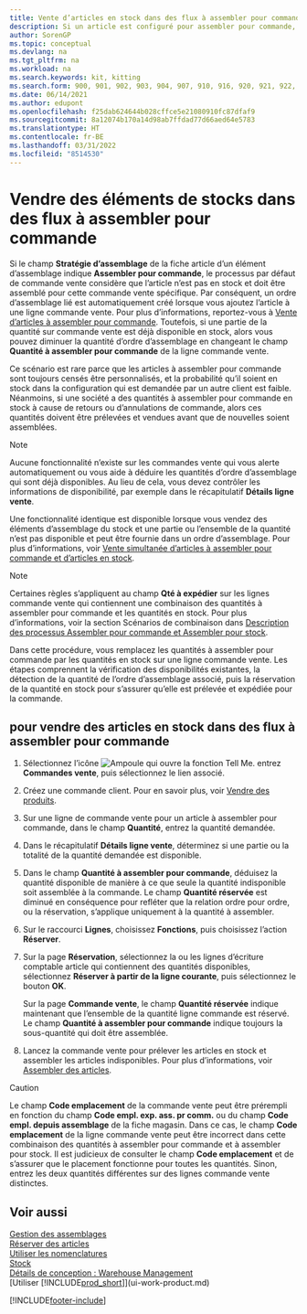 ```yaml
---
title: Vente d’articles en stock dans des flux à assembler pour commande
description: Si un article est configuré pour assembler pour commande, l’article doit être assemblé pour les commandes client et un ordre d’assemblage lié est automatiquement créé.
author: SorenGP
ms.topic: conceptual
ms.devlang: na
ms.tgt_pltfrm: na
ms.workload: na
ms.search.keywords: kit, kitting
ms.search.form: 900, 901, 902, 903, 904, 907, 910, 916, 920, 921, 922, 923, 940, 941, 942, 930, 931, 932, 914, 915, 905
ms.date: 06/14/2021
ms.author: edupont
ms.openlocfilehash: f25dab624644b028cffce5e21080910fc87dfaf9
ms.sourcegitcommit: 8a12074b170a14d98ab7ffdad77d66aed64e5783
ms.translationtype: HT
ms.contentlocale: fr-BE
ms.lasthandoff: 03/31/2022
ms.locfileid: "8514530"
---
```

# <a name="selling-inventory-items-in-assemble-to-order-flows"></a>Vendre des éléments de stocks dans des flux à assembler pour commande
Si le champ **Stratégie d’assemblage** de la fiche article d’un élément d’assemblage indique **Assembler pour commande**, le processus par défaut de commande vente considère que l’article n’est pas en stock et doit être assemblé pour cette commande vente spécifique. Par conséquent, un ordre d’assemblage lié est automatiquement créé lorsque vous ajoutez l’article à une ligne commande vente. Pour plus d’informations, reportez-vous à [Vente d’articles à assembler pour commande](assembly-how-to-sell-items-assembled-to-order.md). Toutefois, si une partie de la quantité sur commande vente est déjà disponible en stock, alors vous pouvez diminuer la quantité d’ordre d’assemblage en changeant le champ **Quantité à assembler pour commande** de la ligne commande vente.  

Ce scénario est rare parce que les articles à assembler pour commande sont toujours censés être personnalisés, et la probabilité qu’il soient en stock dans la configuration qui est demandée par un autre client est faible. Néanmoins, si une société a des quantités à assembler pour commande en stock à cause de retours ou d’annulations de commande, alors ces quantités doivent être prélevées et vendues avant que de nouvelles soient assemblées.  

> [!NOTE]  
>  Aucune fonctionnalité n’existe sur les commandes vente qui vous alerte automatiquement ou vous aide à déduire les quantités d’ordre d’assemblage qui sont déjà disponibles. Au lieu de cela, vous devez contrôler les informations de disponibilité, par exemple dans le récapitulatif **Détails ligne vente**.  

Une fonctionnalité identique est disponible lorsque vous vendez des éléments d’assemblage du stock et une partie ou l’ensemble de la quantité n’est pas disponible et peut être fournie dans un ordre d’assemblage. Pour plus d’informations, voir [Vente simultanée d’articles à assembler pour commande et d’articles en stock](assembly-how-to-sell-assemble-to-order-items-and-inventory-items-together.md).  

> [!NOTE]  
>  Certaines règles s’appliquent au champ **Qté à expédier** sur les lignes commande vente qui contiennent une combinaison des quantités à assembler pour commande et les quantités en stock. Pour plus d’informations, voir la section Scénarios de combinaison dans [Description des processus Assembler pour commande et Assembler pour stock](assembly-assemble-to-order-or-assemble-to-stock.md).  

Dans cette procédure, vous remplacez les quantités à assembler pour commande par les quantités en stock sur une ligne commande vente. Les étapes comprennent la vérification des disponibilités existantes, la détection de la quantité de l’ordre d’assemblage associé, puis la réservation de la quantité en stock pour s’assurer qu’elle est prélevée et expédiée pour la commande.  

## <a name="to-sell-inventory-items-in-assemble-to-order-flows"></a>pour vendre des articles en stock dans des flux à assembler pour commande  
1.  Sélectionnez l’icône ![Ampoule qui ouvre la fonction Tell Me.](media/ui-search/search_small.png "Dites-moi ce que vous voulez faire") entrez **Commandes vente**, puis sélectionnez le lien associé.  
2.  Créez une commande client. Pour en savoir plus, voir [Vendre des produits](sales-how-sell-products.md).  
3.  Sur une ligne de commande vente pour un article à assembler pour commande, dans le champ **Quantité**, entrez la quantité demandée.  
4.  Dans le récapitulatif **Détails ligne vente**, déterminez si une partie ou la totalité de la quantité demandée est disponible.  
5.  Dans le champ **Quantité à assembler pour commande**, déduisez la quantité disponible de manière à ce que seule la quantité indisponible soit assemblée à la commande. Le champ **Quantité réservée** est diminué en conséquence pour refléter que la relation ordre pour ordre, ou la réservation, s’applique uniquement à la quantité à assembler.  
6.  Sur le raccourci **Lignes**, choisissez **Fonctions**, puis choisissez l’action **Réserver**.  
7.  Sur la page **Réservation**, sélectionnez la ou les lignes d’écriture comptable article qui contiennent des quantités disponibles, sélectionnez **Réserver à partir de la ligne courante**, puis sélectionnez le bouton **OK**.  

    Sur la page **Commande vente**, le champ **Quantité réservée** indique maintenant que l’ensemble de la quantité ligne commande est réservé. Le champ **Quantité à assembler pour commande** indique toujours la sous-quantité qui doit être assemblée.  

8.  Lancez la commande vente pour prélever les articles en stock et assembler les articles indisponibles. Pour plus d’informations, voir [Assembler des articles](assembly-how-to-assemble-items.md).  

> [!CAUTION]  
>  Le champ **Code emplacement** de la commande vente peut être prérempli en fonction du champ **Code empl. exp. ass. pr comm.** ou du champ **Code empl. depuis assemblage** de la fiche magasin. Dans ce cas, le champ **Code emplacement** de la ligne commande vente peut être incorrect dans cette combinaison des quantités à assembler pour commande et à assembler pour stock. Il est judicieux de consulter le champ **Code emplacement** et de s’assurer que le placement fonctionne pour toutes les quantités. Sinon, entrez les deux quantités différentes sur des lignes commande vente distinctes.  

## <a name="see-also"></a>Voir aussi  
[Gestion des assemblages](assembly-assemble-items.md)  
[Réserver des articles](inventory-how-to-reserve-items.md)  
[Utiliser les nomenclatures](inventory-how-work-BOMs.md)  
[Stock](inventory-manage-inventory.md)  
[Détails de conception : Warehouse Management](design-details-warehouse-management.md)  
[Utiliser [!INCLUDE[prod_short](includes/prod_short.md)]](ui-work-product.md)


[!INCLUDE[footer-include](includes/footer-banner.md)]